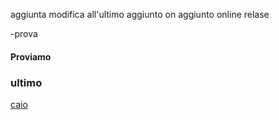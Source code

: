 aggiunta modifica all'ultimo
aggiunto on
aggiunto online
relase




-prova
<h4>Proviamo</h4>
<h3>ultimo</h3>


[caio](./new/caio)
